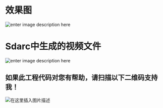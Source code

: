 
# 效果图

![enter image description here](https://raw.githubusercontent.com/xiaxveliang/GLES2_AUDIO_VIDEO_RECODE/master/image/001.png)

# Sdarc中生成的视频文件

![enter image description here](https://raw.githubusercontent.com/xiaxveliang/GLES2_AUDIO_VIDEO_RECODE/master/image/002.png)


## 如果此工程代码对您有帮助，请扫描以下二维码支持我！
![在这里插入图片描述](https://raw.githubusercontent.com/xiaxveliang/GLES2_Anima_LoadFrom_Obj/master/image/pay.png)


